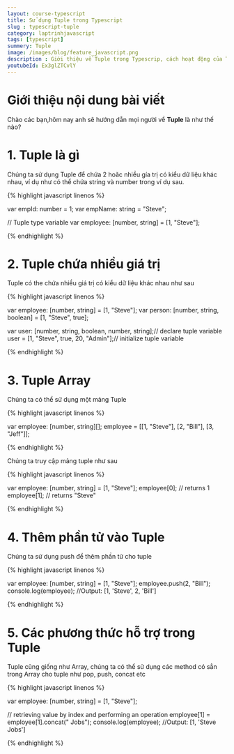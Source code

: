 ```yaml
---
layout: course-typescript
title: Sử dụng Tuple trong Typescript  
slug : typescript-tuple
category: laptrinhjavascript
tags: [typescript]
summery: Tuple   
image: /images/blog/feature_javascript.png
description : Giới thiệu về Tuple trong Typescrip, cách hoạt động của Tuple trong Typescrip
youtubeId: Ex3glZTCvlY
---
```


# **Giới thiệu nội dung bài viết**

Chào các bạn,hôm nay anh sẽ hướng dẫn mọi người về <b>Tuple</b> là như thế nào? 

# **1. Tuple là gì**

Chúng ta sử dụng Tuple để chứa 2 hoăc nhiều gía trị có kiểu dữ liệu khác nhau, ví dụ như có thể chứa string và number trong ví dụ sau.

{% highlight javascript  linenos %}

var empId: number = 1;
var empName: string = "Steve";        

// Tuple type variable 
var employee: [number, string] = [1, "Steve"];

{% endhighlight %}

# **2. Tuple chứa nhiều giá trị**

Tuple có the chứa nhiều giá trị có kiểu dữ liệu khác nhau như sau

{% highlight javascript  linenos %}

var employee: [number, string] = [1, "Steve"];
var person: [number, string, boolean] = [1, "Steve", true];

var user: [number, string, boolean, number, string];// declare tuple variable
user = [1, "Steve", true, 20, "Admin"];// initialize tuple variable

{% endhighlight %}


# **3. Tuple Array**

Chúng ta có thể sử dụng một mảng Tuple 

{% highlight javascript  linenos %}

var employee: [number, string][];
employee = [[1, "Steve"], [2, "Bill"], [3, "Jeff"]];

{% endhighlight %}

Chúng ta truy cập mảng tuple như sau

{% highlight javascript  linenos %}

var employee: [number, string] = [1, "Steve"];
employee[0]; // returns 1
employee[1]; // returns "Steve"

{% endhighlight %}

# **4. Thêm phần tử vào Tuple**

Chúng ta sử dụng push để thêm phần tử cho tuple

{% highlight javascript  linenos %}

var employee: [number, string] = [1, "Steve"];
employee.push(2, "Bill"); 
console.log(employee); //Output: [1, 'Steve', 2, 'Bill']

{% endhighlight %}

# **5. Các phương thức hỗ trợ trong Tuple**

Tuple cũng giống như Array, chúng ta có thể sử dụng các method có sẳn trong Array cho tuple như pop, push, concat etc

{% highlight javascript  linenos %}

var employee: [number, string] = [1, "Steve"];

// retrieving value by index and performing an operation 
employee[1] = employee[1].concat(" Jobs"); 
console.log(employee); //Output: [1, 'Steve Jobs']

{% endhighlight %}







